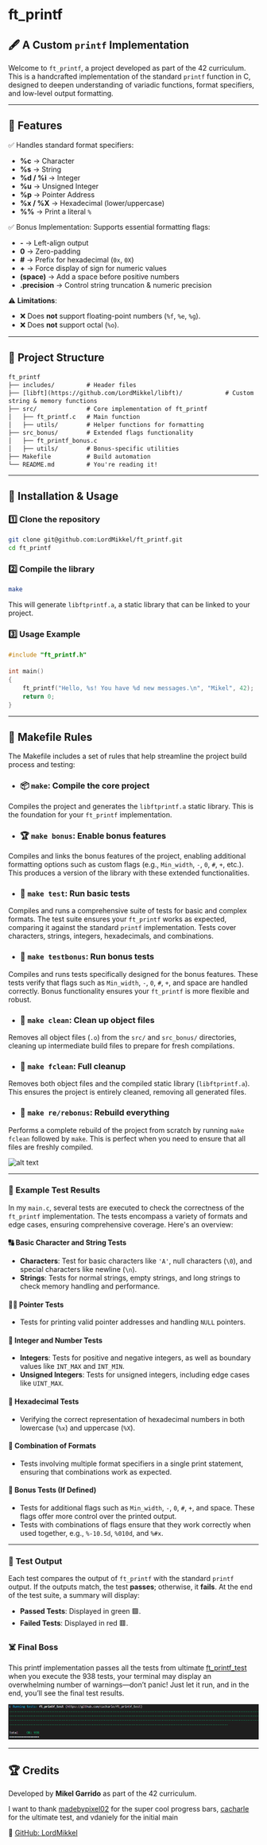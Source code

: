# ft\_printf

## 🖋️ A Custom `printf` Implementation

Welcome to `ft_printf`, a project developed as part of the 42 curriculum. This is a handcrafted implementation of the standard `printf` function in C, designed to deepen understanding of variadic functions, format specifiers, and low-level output formatting.

---

## 🚀 Features

✅ Handles standard format specifiers:

- **%c** → Character
- **%s** → String
- **%d / %i** → Integer
- **%u** → Unsigned Integer
- **%p** → Pointer Address
- **%x / %X** → Hexadecimal (lower/uppercase)
- **%%** → Print a literal `%`

✅ Bonus Implementation: Supports essential formatting flags:

- **-** → Left-align output
- **0** → Zero-padding
- **#** → Prefix for hexadecimal (`0x`, `0X`)
- **+** → Force display of sign for numeric values
- **(space)** → Add a space before positive numbers
- **.precision** → Control string truncation & numeric precision

⚠️ **Limitations**:

- ❌ Does **not** support floating-point numbers (`%f`, `%e`, `%g`).
- ❌ Does **not** support octal (`%o`).

---

## 📂 Project Structure

```
ft_printf
├── includes/         # Header files
├── [libft](https://github.com/LordMikkel/libft)/            # Custom string & memory functions
├── src/              # Core implementation of ft_printf
│   ├── ft_printf.c   # Main function
│   ├── utils/        # Helper functions for formatting
├── src_bonus/        # Extended flags functionality
│   ├── ft_printf_bonus.c
│   ├── utils/        # Bonus-specific utilities
├── Makefile          # Build automation
└── README.md         # You're reading it!
```

---

## 🔧 Installation & Usage

### **1️⃣ Clone the repository**

```bash
git clone git@github.com:LordMikkel/ft_printf.git
cd ft_printf
```

### **2️⃣ Compile the library**

```bash
make
```

This will generate `libftprintf.a`, a static library that can be linked to your project.

### **3️⃣ Usage Example**

```c
#include "ft_printf.h"

int main()
{
    ft_printf("Hello, %s! You have %d new messages.\n", "Mikel", 42);
    return 0;
}
```
---

## 🔨 Makefile Rules

The Makefile includes a set of rules that help streamline the project build process and testing:


- ### 📦 **`make`**: Compile the core project
Compiles the project and generates the `libftprintf.a` static library. This is the foundation for your `ft_printf` implementation.


- ### 🏆 **`make bonus`**: Enable bonus features
Compiles and links the bonus features of the project, enabling additional formatting options such as custom flags (e.g., `Min_width`, `-`, `0`, `#`, `+`, etc.). This produces a version of the library with these extended functionalities.


- ### 🧪 **`make test`**: Run basic tests
Compiles and runs a comprehensive suite of tests for basic and complex formats. The test suite ensures your `ft_printf` works as expected, comparing it against the standard `printf` implementation. Tests cover characters, strings, integers, hexadecimals, and combinations.


- ### 🧪 **`make testbonus`**: Run bonus tests
Compiles and runs tests specifically designed for the bonus features. These tests verify that flags such as `Min_width`, `-`, `0`, `#`, `+`, and space are handled correctly. Bonus functionality ensures your `ft_printf` is more flexible and robust.


- ### 🧹 **`make clean`**: Clean up object files
Removes all object files (`.o`) from the `src/` and `src_bonus/` directories, cleaning up intermediate build files to prepare for fresh compilations.


- ### 🧹 **`make fclean`**: Full cleanup
Removes both object files and the compiled static library (`libftprintf.a`). This ensures the project is entirely cleaned, removing all generated files.


- ### 🔄 **`make re/rebonus`**: Rebuild everything
Performs a complete rebuild of the project from scratch by running `make fclean` followed by `make`. This is perfect when you need to ensure that all files are freshly compiled.

![alt text](.make.gif)

---

### 🎯 Example Test Results

In my `main.c`, several tests are executed to check the correctness of the `ft_printf` implementation. The tests encompass a variety of formats and edge cases, ensuring comprehensive coverage. Here's an overview:


#### 🔠 **Basic Character and String Tests**
- **Characters**: Test for basic characters like `'A'`, null characters (`\0`), and special characters like newline (`\n`).
- **Strings**: Tests for normal strings, empty strings, and long strings to check memory handling and performance.


#### 🧑‍💻 **Pointer Tests**
- Tests for printing valid pointer addresses and handling `NULL` pointers.


#### 💯 **Integer and Number Tests**
- **Integers**: Tests for positive and negative integers, as well as boundary values like `INT_MAX` and `INT_MIN`.
- **Unsigned Integers**: Tests for unsigned integers, including edge cases like `UINT_MAX`.


#### 🔢 **Hexadecimal Tests**
- Verifying the correct representation of hexadecimal numbers in both lowercase (`%x`) and uppercase (`%X`).


#### 🔀 **Combination of Formats**
- Tests involving multiple format specifiers in a single print statement, ensuring that combinations work as expected.


#### 🎁 **Bonus Tests (If Defined)**
- Tests for additional flags such as `Min_width`, `-`, `0`, `#`, `+`, and space. These flags offer more control over the printed output.
- Tests with combinations of flags ensure that they work correctly when used together, e.g., `%-10.5d`, `%010d`, and `%#x`.

---

### 🧪 **Test Output**

Each test compares the output of `ft_printf` with the standard `printf` output. If the outputs match, the test **passes**; otherwise, it **fails**. At the end of the test suite, a summary will display:

- **Passed Tests**: Displayed in green 🟩.
- **Failed Tests**: Displayed in red 🟥.

### ☠️ Final Boss

This printf implementation passes all the tests from ultimate [ft_printf_test](https://github.com/cacharle/ft_printf_test) when you execute the 938 tests, your terminal may display an overwhelming number of warnings—don’t panic! Just let it run, and in the end, you’ll see the final test results.

![alt text](.tests.png)

---

## 🏆 Credits

Developed by **Mikel Garrido** as part of the 42 curriculum.

I want to thank [madebypixel02](https://github.com/madebypixel02/ft_printf?tab=readme-ov-file) for the super cool progress bars, [cacharle](https://github.com/cacharle/ft_printf_test) for the ultimate test, and vdaniely for the initial main

🔗 [GitHub: LordMikkel](https://github.com/LordMikkel)

